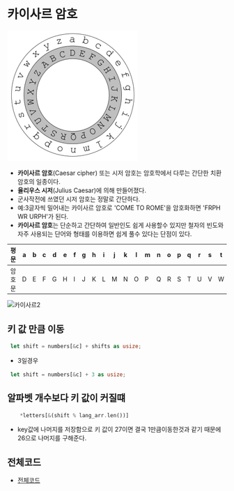 # 카이사르 암호

![시저암호](/img/Caesar_circle.png)

- **카이사르 암호**(Caesar cipher) 또는 시저 암호는 암호학에서 다루는 간단한 치환암호의 일종이다.
- **율리우스 시저**(Julius Caesar)에 의해 만들어졌다.
- 군사작전에 쓰였던 시저 암호는 정말로 간단하다.
- 예:3글자씩 밀어내는 카이사르 암호로 'COME TO ROME'을 암호화하면 'FRPH WR URPH'가 된다.
- **카이사르 암호**는 단순하고 간단하여 일반인도 쉽게 사용할수 있지만 철자의 빈도와 자주 사용되는 단어와 형태를 이용하면 쉽게 풀수 있다는 단점이 있다.

| 평문   | a   | b   | c   | d   | e   | f   | g   | h   | i   | j   | k   | l   | m   | n   | o   | p   | q   | r   | s   | t   | u   | v   | w   | x   | y   | z   |
| ------ | --- | --- | --- | --- | --- | --- | --- | --- | --- | --- | --- | --- | --- | --- | --- | --- | --- | --- | --- | --- | --- | --- | --- | --- | --- | --- |
| 암호문 | D   | E   | F   | G   | H   | I   | J   | K   | L   | M   | N   | O   | P   | Q   | R   | S   | T   | U   | V   | W   | X   | Y   | Z   | A   | B   | C   |

![카이사르2](https://user-images.githubusercontent.com/88940298/205244684-5d6acbd3-556e-49fc-b92f-b667b1093bd2.svg)

## 키 값 만큼 이동

```rs
 let shift = numbers[&c] + shifts as usize;
```

- 3일경우

```rs
 let shift = numbers[&c] + 3 as usize;
```

## 알파벳 개수보다 키 값이 커질떄

```rs
    *letters[&(shift % lang_arr.len())]
```

- key값에 나머지를 저장함으로 키 값이 27이면 결국 1만큼이동한것과 같기 때문에 26으로 나머지를 구해준다.

## 전체코드

- [전체코드](https://github.com/kyunghyunHan/Caesar_Cipher/blob/main/README.md)
